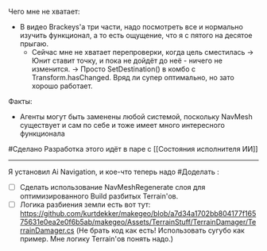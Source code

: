 Чего мне не хватает:
- В видео Brackeys'а три части, надо посмотреть все и нормально изучить функционал, а то есть ощущение, что я с пятого на десятое прыгаю.
	- Сейчас мне не хватает перепроверки, когда цель сместилась -> Юнит ставит точку, и пока не дойдёт до неё - ничего не изменится. -> Просто SetDestination() в комбо с Transform.hasChanged. Вряд ли супер оптимально, но зато хорошо работает.

Факты:
- Агенты могут быть заменены любой системой, поскольку NavMesh существует и сам по себе и тоже имеет много интересного функционала

#Сделано 
Разработка этого идёт в паре с [[Состояния исполнителя ИИ]]

---
Я установил Ai Navigation, и кое-что теперь надо #Доделать :
- [ ] Сделать использование NavMeshRegenerate слоя для оптимизированного Build разбитых Terrain'ов.
- [ ] Логика разбиения земли есть вот тут: https://github.com/kurtdekker/makegeo/blob/a7d34a1702bb804177f16575631e0ea2e0f6b5ab/makegeo/Assets/TerrainStuff/TerrainDamager/TerrainDamager.cs (Не брать код как есть! Использовать сугубо как пример. Мне логику Terrain'ов понять надо.)